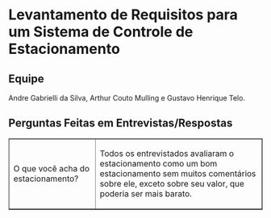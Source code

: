 # Levantamento de Requisitos para um Sistema de Controle de Estacionamento
## Equipe
Andre Gabrielli da Silva, Arthur Couto Mulling e Gustavo Henrique Telo.

## Perguntas Feitas em Entrevistas/Respostas
<table border = "1">
<tr>
  <td>O que você acha do estacionamento?</td> <td> <p> Todos os entrevistados avaliaram o estacionamento como um bom estacionamento sem muitos comentários sobre ele, exceto sobre seu valor, que poderia ser mais barato.</p></td>
</tr>

